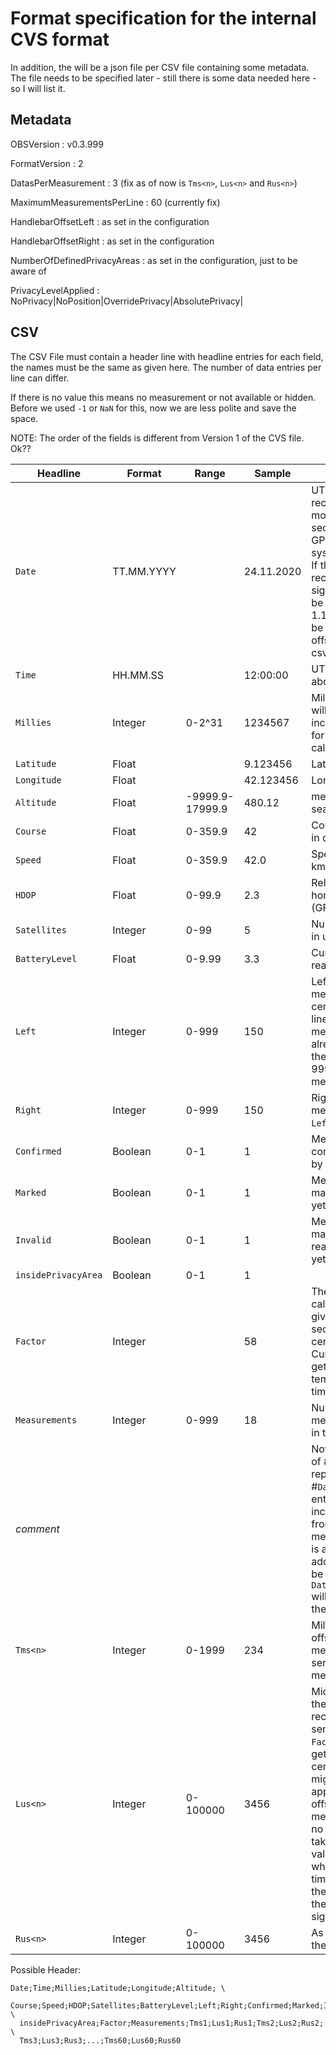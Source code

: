# Format specification for the internal CVS format

In addition, the will be a json file per CSV file containing some metadata. 
The file needs to be specified later - still there is some data needed here - 
so I will list it.

## Metadata

OBSVersion
: v0.3.999

FormatVersion
: 2

DatasPerMeasurement
: 3 (fix as of now is `Tms<n>`, `Lus<n>` and `Rus<n>`)

MaximumMeasurementsPerLine
: 60 (currently fix)

HandlebarOffsetLeft
: as set in the configuration

HandlebarOffsetRight
: as set in the configuration

NumberOfDefinedPrivacyAreas
: as set in the configuration, just to be aware of

PrivacyLevelApplied
: NoPrivacy|NoPosition|OverridePrivacy|AbsolutePrivacy|


## CSV

The CSV File must contain a header line with headline entries for each field, the 
names must be the same as given here. The number of data entries per line
can differ.

If there is no value this means no measurement or not available or hidden. 
Before we used `-1` or `NaN` for this, now we are less polite and save 
the space.

NOTE: The order of the fields is different from Version 1 of the CVS file. Ok??

Headline  | Format | Range | Sample | Description |
---       | --- | --- | --- | --- |
`Date`    | TT.MM.YYYY | | 24.11.2020 | UTC, typically as received by the GPS module in that second. If there is no GPS module present, system time is used. If there was no reception of a time signal yet, this might be unix time (starting 1.1.1970) which can be at least used as offset between the csv lines.    
`Time`      | HH.MM.SS | | 12:00:00 | UTC time, see also above
`Millies`   | Integer| 0-2^31 | 1234567 | Millisecond counter will continuously increase in the file, for time offset calculatio
`Latitude`  | Float |  | 9.123456 | Latitude as degrees
`Longitude` | Float |  | 42.123456 | Longitude in degrees
`Altitude`  | Float | -9999.9-17999.9 | 480.12 | meters above mean sea level (GPGGA)
`Course`    | Float | 0-359.9 | 42 | Course over ground in degrees (GPRMC)
`Speed`     | Float | 0-359.9 | 42.0 | Speed over ground in km/h
`HDOP`      | Float | 0-99.9 | 2.3  | Relative accuracy of horizontal position (GPGGA)
`Satellites` | Integer | 0-99 | 5 | Number of satellites in use (GPGGA)
`BatteryLevel` | Float | 0-9.99 | 3.3 | Current battery level reading (~V)
`Left`      | Integer | 0-999 | 150 | Left minimum measured distance in centimeters of this line, the measurement is already corrected for the handlebar offset, 999 for no measurement. 
`Right`     | Integer | 0-999 | 150 | Right minimum measured distance as `Left` above.
`Confirmed` | Boolean | 0-1 | 1 | Measurement was confirmed overtaking by button press  
`Marked`    | Boolean | 0-1 | 1 | Measurement was marked (not possible yet)
`Invalid`   | Boolean | 0-1 | 1 | Measurement was marked as invalid reading (not possible yet)
`insidePrivacyArea`| Boolean | 0-1 | 1 | 
`Factor`    | Integer |  | 58 | The factor used to calculate the time given in micro seconds (us) into centimeters (cm). Currently fix, might get adjusted by temperature some time later. |
`Measurements` | Integer | 0-999 | 18 | Number of measurements taken in this line |
_comment_   | | | | Now follows a series of #`Measurements` repetitions of #`DatasPerMeasurement` entries, `<n>` is always increased starting from 1 for the 1st measurement. Order is always the same, additional data might be added to the end, `DatasPerMeasurement` will be increased then.  |
`Tms<n>`    | Integer | 0-1999 | 234 | Millisecond (ms) offset of measurement in this series (line) of measurements |
`Lus<n>`    | Integer | 0-100000 | 3456 | Microseconds (us) till the echo was received by the left sensor, divide by the `Factor` given above to get the distance in centimeters you might also want to apply the handlebar offset given in the metadata. Empty for no measurement taken. You might see values above 30000 which point to a timeout reported by the sensor when there is no object in sight.|
`Rus<n>`    | Integer | 0-100000 | 3456 | As `Lus<n>` above for the right sensor. |


Possible Header:

```csv
Date;Time;Millies;Latitude;Longitude;Altitude; \
  Course;Speed;HDOP;Satellites;BatteryLevel;Left;Right;Confirmed;Marked;Invalid; \
  insidePrivacyArea;Factor;Measurements;Tms1;Lus1;Rus1;Tms2;Lus2;Rus2; \
  Tms3;Lus3;Rus3;...;Tms60;Lus60;Rus60
```

